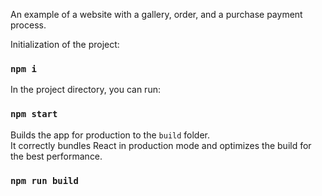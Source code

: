 An example of a website with a gallery, order, and a purchase payment process.

Initialization of the project:
### `npm i`

In the project directory, you can run:

### `npm start`





Builds the app for production to the `build` folder.\
It correctly bundles React in production mode and optimizes the build for the best performance.

### `npm run build`



